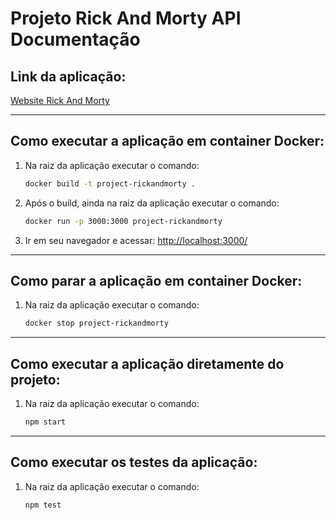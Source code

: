 
# Projeto Rick And Morty API Documentação

## Link da aplicação:
[Website Rick And Morty](http://localhost:3000/)

---

## Como executar a aplicação em container Docker:

1. Na raiz da aplicação executar o comando:
   ```bash
   docker build -t project-rickandmorty .
   ```

2. Após o build, ainda na raiz da aplicação executar o comando:
   ```bash
   docker run -p 3000:3000 project-rickandmorty
   ```

3. Ir em seu navegador e acessar: [http://localhost:3000/](http://localhost:3000/)

---

## Como parar a aplicação em container Docker:

1. Na raiz da aplicação executar o comando:

   ```bash
   docker stop project-rickandmorty
   ```

---

## Como executar a aplicação diretamente do projeto:

1. Na raiz da aplicação executar o comando:

   ```bash
   npm start
   ```

---

## Como executar os testes da aplicação:

1. Na raiz da aplicação executar o comando:

   ```bash
   npm test
   ```
